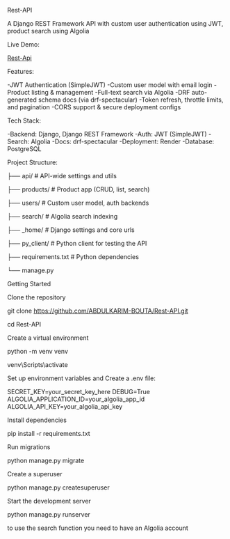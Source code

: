 Rest-API

A Django REST Framework API with custom user authentication using JWT, product search using Algolia

Live Demo:

[Rest-Api](https://rest-api-dj.up.railway.app/)

Features:

  -JWT Authentication (SimpleJWT)
  -Custom user model with email login
  -Product listing & management
  -Full-text search via Algolia
  -DRF auto-generated schema docs (via drf-spectacular)
  -Token refresh, throttle limits, and pagination
  -CORS support & secure deployment configs

Tech Stack:

  -Backend: Django, Django REST Framework
  -Auth: JWT (SimpleJWT)
  -Search: Algolia
  -Docs: drf-spectacular
  -Deployment: Render
  -Database: PostgreSQL

Project Structure:
  
  ├── api/               # API-wide settings and utils

  ├── products/          # Product app (CRUD, list, search)
  
  ├── users/             # Custom user model, auth backends
  
  ├── search/            # Algolia search indexing
  
  ├── _home/             # Django settings and core urls
  
  ├── py_client/         # Python client for testing the API
  
  ├── requirements.txt   # Python dependencies
  
  └── manage.py


Getting Started

Clone the repository
  
  git clone https://github.com/ABDULKARIM-BOUTA/Rest-API.git
  
  cd Rest-API

Create a virtual environment
  
  python -m venv venv
  
  venv\Scripts\activate

Set up environment variables and Create a .env file:
 
  SECRET_KEY=your_secret_key_here
  DEBUG=True
  ALGOLIA_APPLICATION_ID=your_algolia_app_id
  ALGOLIA_API_KEY=your_algolia_api_key

Install dependencies
  
  pip install -r requirements.txt

Run migrations
  
  python manage.py migrate

Create a superuser

  python manage.py createsuperuser

Start the development server

  python manage.py runserver

to use the search function you need to have an Algolia account
